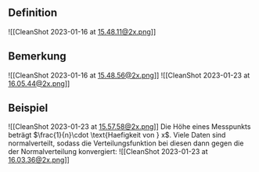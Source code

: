 ## Definition

![[CleanShot 2023-01-16 at 15.48.11@2x.png]]

## Bemerkung

![[CleanShot 2023-01-16 at 15.48.56@2x.png]]
![[CleanShot 2023-01-23 at 16.05.44@2x.png]]

## Beispiel

![[CleanShot 2023-01-23 at 15.57.58@2x.png]]
Die Höhe eines Messpunkts beträgt $\frac{1}{n}\cdot \text{Haefigkeit von } x$.
Viele Daten sind normalverteilt, sodass die Verteilungsfunktion bei diesen dann gegen die der Normalverteilung konvergiert:
![[CleanShot 2023-01-23 at 16.03.36@2x.png]]

